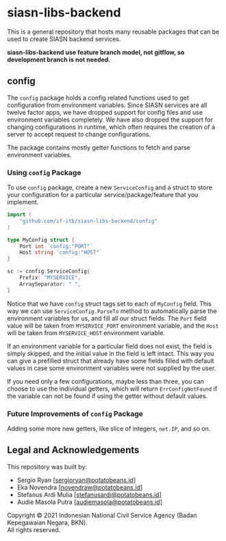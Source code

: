 # siasn-libs-backend

This is a general repository that hosts many reusable packages that can be used to create
SIASN backend services.

**siasn-libs-backend use feature branch model, not gitflow, so development branch is not needed.**

## config

The `config` package holds a config related functions used to get configuration from environment
variables. Since SIASN services are all twelve factor apps, we have dropped support for
config files and use environment variables completely. We have also dropped the support for
changing configurations in runtime, which often requires the creation of a server to accept
request to change configurations.

The package contains mostly getter functions to fetch and parse environment variables.

### Using `config` Package

To use `config` package, create a new `ServiceConfig` and a struct to store your configuration
for a particular service/package/feature that you implement.

```go
import (
    "github.com/if-itb/siasn-libs-backend/config"
)

type MyConfig struct {
    Port int `config:"PORT"`
    Host string `config:"HOST"`
}

sc := config.ServiceConfig{
    Prefix: "MYSERVICE",
    ArraySeparator: " ",
}
```

Notice that we have `config` struct tags set to each of `MyConfig` field. This way we can
use `ServiceConfig.ParseTo` method to automatically parse the environment variables for us, and
fill all our struct fields. The `Port` field value will be taken from `MYSERVICE_PORT` environment
variable, and the `Host` will be taken from `MYSERVICE_HOST` environment variable.

If an environment variable for a particular field does not exist, the field is simply skipped, and the
initial value in the field is left intact. This way you can give a prefilled struct that already have some
fields filled with default values in case some environment variables were not supplied by the user.

If you need only a few configurations, maybe less than three, you can choose to use the individual
getters, which will return `ErrConfigNotFound` if the variable can not be found if using the getter
without default values.

### Future Improvements of `config` Package

Adding some more new getters, like slice of integers, `net.IP`, and so on.

## Legal and Acknowledgements

This repository was built by:
* Sergio Ryan \[[sergioryan@potatobeans.id](mailto:sergioryan@potatobeans.id)]
* Eka Novendra \[[novendraw@potatobeans.id](mailto:novendraw@potatobeans.id)]
* Stefanus Ardi Mulia \[[stefanusardi@potatobeans.id](mailto:stefanusardi@potatobeans.id)]
* Audie Masola Putra \[[audiemasola@potatobeans.id](mailto:audiemasola@potatobeans.id)]

Copyright &copy; 2021 Indonesian National Civil Service Agency (Badan Kepegawaian Negara, BKN).  
All rights reserved.